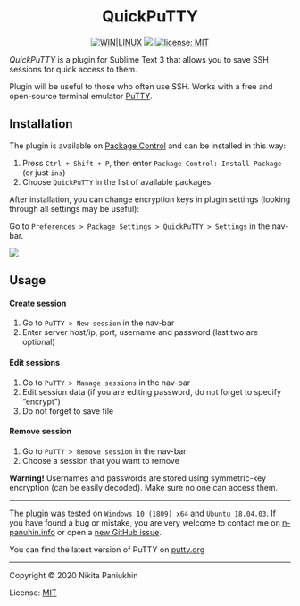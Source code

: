 <h1 align="center">QuickPuTTY</h1>

<div class="badges" align="center">
	<a href="https://packagecontrol.io/packages/QuickPuTTY"><img src="https://img.shields.io/badge/WIN-LINUX-f08989?labelColor=99c1f0&style=flat-square&cacheSeconds=260000" alt="WIN|LINUX"></a>
	<a href="https://packagecontrol.io/packages/QuickPuTTY" target="_blank" title="Package Control: QuickPuTTY"><img src="https://img.shields.io/packagecontrol/dt/QuickPuTTY?color=success&style=flat-square&cacheSeconds=1000"></a>
	<a href="http://n-panuhin.info/license.html" target="_blank" title="license: MIT"><img alt="license: MIT" src="https://img.shields.io/badge/license-MIT-blue.svg?color=informational&style=flat-square&cacheSeconds=260000"></a>
	<br>
</div>

*QuickPuTTY* is a plugin for Sublime Text 3 that allows you to save SSH sessions for quick access to them.

Plugin will be useful to those who often use SSH.
Works with a free and open-source terminal emulator [PuTTY](https://putty.org "Visit putty.org").

<h2>Installation</h2>

The plugin is available on [Package Control](https://packagecontrol.io/packages/QuickPuTTY "QuickPuTTY page on packagecontrol.io") and can be installed in this way:

1.  Press `Ctrl + Shift + P`, then enter `Package Control: Install Package` (or just `ins`)
2.  Choose `QuickPuTTY` in the list of available packages

After installation, you can change encryption keys in plugin settings (looking through all settings may be useful):

Go to `Preferences > Package Settings > QuickPuTTY > Settings` in the nav-bar.

![](./messages/installation.gif)

## Usage

#### Create session

1.  Go to `PuTTY > New session` in the nav-bar
2.  Enter server host/ip, port, username and password (last two are optional)

#### Edit sessions

1.  Go to `PuTTY > Manage sessions` in the nav-bar
2.  Edit session data (if you are editing password, do not forget to specify “encrypt”)
3.  Do not forget to save file

#### Remove session

1.  Go to `PuTTY > Remove session` in the nav-bar
2.  Choose a session that you want to remove

**Warning!** Usernames and passwords are stored using symmetric-key encryption (can be easily decoded). Make sure no one can access them.

-------------------------------------------

The plugin was tested on `Windows 10 (1809) x64` and `Ubuntu 18.04.03`.
If you have found a bug or mistake, you are very welcome to contact me on [n-panuhin.info](https://n-panuhin.info "Visit n-panuhin.info") or open a [new GitHub issue](https://github.com/Nikita-Panyuhin/QuickPuTTY/issues/new "Open QuickPuTTY GitHub Issues").

You can find the latest version of PuTTY on [putty.org](https://putty.org "Visit putty.org")

-------------------------------------------

Copyright &copy; 2020 Nikita Paniukhin

License: [MIT](http://n-panuhin.info/license.html "Visit n-panuhin.info/license")